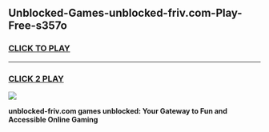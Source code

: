 
## Unblocked-Games-unblocked-friv.com-Play-Free-s357o
<h3>
<a href="https://premium76.site?title=unblocked-friv.com&ref=19M">CLICK TO PLAY</a></h3>
<hr>

<h3>
<a href="https://premium76.site?title=unblocked-friv.com&ref=19M">CLICK 2 PLAY</a>
  
</h3>

<a href="https://premium76.site?title=unblocked-friv.com&ref=19M"><img src="https://clearcache.store/games.png"></a>


**unblocked-friv.com games unblocked: Your Gateway to Fun and Accessible Online Gaming**
